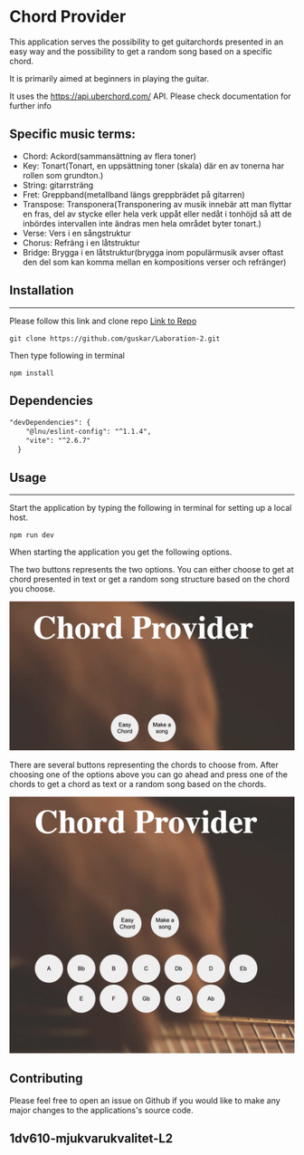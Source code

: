 # **Chord Provider**
This application serves the possibility to get guitarchords presented in an easy way and the possibility to get a random song based on a specific chord.


It is primarily aimed at beginners in playing the guitar.

It uses the https://api.uberchord.com/ API. Please check documentation for further info

## Specific music terms:
<ul>
  <li>Chord: Ackord(sammansättning av flera toner)</li>
  <li>Key: Tonart(Tonart, en uppsättning toner (skala) där en av tonerna har rollen som grundton.)</li>
  <li>String: gitarrsträng</li>
  <li>Fret: Greppband(metallband längs greppbrädet på gitarren)</li>
   <li>Transpose: Transponera(Transponering av musik innebär att man flyttar en fras, del av stycke eller hela verk uppåt eller nedåt i tonhöjd så att de inbördes intervallen inte ändras men hela området byter tonart.)</li>
   <li>Verse: Vers i en sångstruktur</li>
   <li>Chorus: Refräng i en låtstruktur</li>
   <li>Bridge: Brygga i en låtstruktur(brygga inom populärmusik avser oftast den del som kan komma mellan en kompositions verser och refränger) </li>
</ul>


## **Installation**
---
Please follow this link and clone repo [Link to Repo](https://github.com/guskar/Laboration-2.git)

 ```
 git clone https://github.com/guskar/Laboration-2.git
 ```

Then type following in terminal

```
npm install
```

## Dependencies

```
"devDependencies": {
    "@lnu/eslint-config": "^1.1.4",
    "vite": "^2.6.7"
  }
```

## **Usage**
---
Start the application by typing the following in terminal for setting up a local host.

```
npm run dev
```

When starting the application you get the following options.

The two buttons represents the two options. You can either choose to get at chord presented in text or get a random song structure based on the chord you choose.

 <img src="images/options.png" width="700" >


There are several buttons representing the chords to choose from. After choosing one of the options above you can go ahead and press one of the chords to get a chord as text or a random song based on the chords.

<img src="images/chords.png" width="700" >

## Contributing

Please feel free to open an issue on Github if you would like to make any major changes to the applications's source code. 

## 1dv610-mjukvarukvalitet-L2

